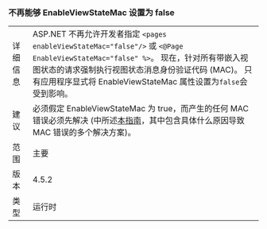 ### <a name="no-longer-able-to-set-enableviewstatemac-to-false"></a>不再能够 EnableViewStateMac 设置为 false

|   |   |
|---|---|
|详细信息|ASP.NET 不再允许开发者指定 <code>&lt;pages enableViewStateMac=&quot;false&quot;/&gt;</code> 或 <code>&lt;@Page EnableViewStateMac=&quot;false&quot; %&gt;</code>。 现在，针对所有带嵌入视图状态的请求强制执行视图状态消息身份验证代码 (MAC)。 只有应用程序显式将 EnableViewStateMac 属性设置为<code>false</code>会受到影响。|
|建议|必须假定 EnableViewStateMac 为 true，而产生的任何 MAC 错误必须先解决 (中所述[本指南](https://support.microsoft.com/kb/2915218)，其中包含具体什么原因导致 MAC 错误的多个解决方案)。|
|范围|主要|
|版本|4.5.2|
|类型|运行时|

